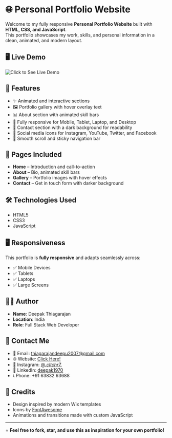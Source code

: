 # 🌐 Personal Portfolio Website

Welcome to my fully responsive **Personal Portfolio Website** built with **HTML, CSS, and JavaScript**.  
This portfolio showcases my work, skills, and personal information in a clean, animated, and modern layout.

## 🖥️ Live Demo

![Click to See Live Demo](https://deeps1970.github.io/Deeps1970/)

## 🚀 Features

- ✨ Animated and interactive sections
- 🖼️ Portfolio gallery with hover overlay text
- 📊 About section with animated skill bars
- 📱 Fully responsive for Mobile, Tablet, Laptop, and Desktop
- 📧 Contact section with a dark background for readability
- 🔗 Social media icons for Instagram, YouTube, Twitter, and Facebook
- 🔘 Smooth scroll and sticky navigation bar

## 📂 Pages Included

- **Home** – Introduction and call-to-action
- **About** – Bio, animated skill bars
- **Gallery** – Portfolio images with hover effects
- **Contact** – Get in touch form with darker background

## 🛠️ Technologies Used

- HTML5
- CSS3
- JavaScript

## 🖥️ Responsiveness

This portfolio is **fully responsive** and adapts seamlessly across:
- ✅ Mobile Devices
- ✅ Tablets
- ✅ Laptops
- ✅ Large Screens

## 🧑‍💻 Author

- **Name**: Deepak Thiagarajan  
- **Location**: India  
- **Role**: Full Stack Web Developer  

## 🔗 Contact Me

- 📧 Email: [thiagarajandeepu2007@gmail.com](mailto:thiagarajandeepu2007@gmail.com)
- 🌐 Website: [Click Here!](https://deeps1970.github.io/Deeps1970/)
- 📸 Instagram: [@_.cltchr7._](https://www.instagram.com/_.cltchr7._/)
- 💬 LinkedIn: [deepak1970](https://www.linkedin.com/in/deepak1970/)
- 📞 Phone: +91 63832 63688

## 🙏 Credits

- Design inspired by modern Wix templates
- Icons by [FontAwesome](https://fontawesome.com/)
- Animations and transitions made with custom JavaScript

---

⭐ **Feel free to fork, star, and use this as inspiration for your own portfolio!**
